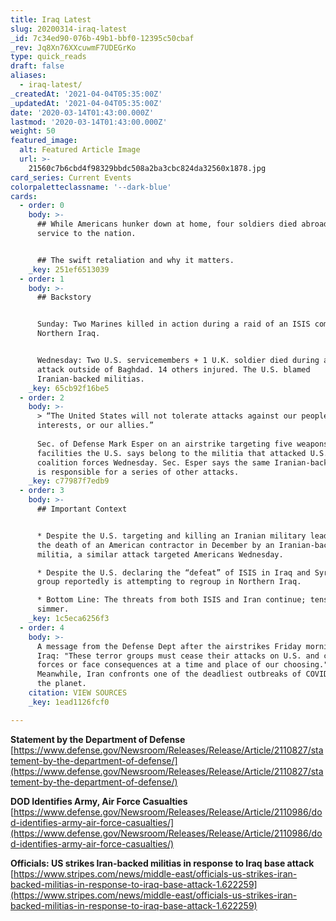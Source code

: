 ```yaml
---
title: Iraq Latest
slug: 20200314-iraq-latest
_id: 7c34ed90-076b-49b1-bbf0-12395c50cbaf
_rev: Jq8Xn76XXcuwmF7UDEGrKo
type: quick_reads
draft: false
aliases:
  - iraq-latest/
_createdAt: '2021-04-04T05:35:00Z'
_updatedAt: '2021-04-04T05:35:00Z'
date: '2020-03-14T01:43:00.000Z'
lastmod: '2020-03-14T01:43:00.000Z'
weight: 50
featured_image:
  alt: Featured Article Image
  url: >-
    21560c7b6cbd4f98329bbdc508a2ba3cbc824da32560x1878.jpg
card_series: Current Events
colorpaletteclassname: '--dark-blue'
cards:
  - order: 0
    body: >-
      ## While Americans hunker down at home, four soldiers died abroad in
      service to the nation.


      ## The swift retaliation and why it matters.
    _key: 251ef6513039
  - order: 1
    body: >-
      ## Backstory


      Sunday: Two Marines killed in action during a raid of an ISIS complex in
      Northern Iraq.


      Wednesday: Two U.S. servicemembers + 1 U.K. soldier died during a rocket
      attack outside of Baghdad. 14 others injured. The U.S. blamed
      Iranian-backed militias.
    _key: 65cb92f16be5
  - order: 2
    body: >-
      > “The United States will not tolerate attacks against our people, our
      interests, or our allies.”  
        
      Sec. of Defense Mark Esper on an airstrike targeting five weapons storage
      facilities the U.S. says belong to the militia that attacked U.S. and
      coalition forces Wednesday. Sec. Esper says the same Iranian-backed group
      is responsible for a series of other attacks.
    _key: c77987f7edb9
  - order: 3
    body: >-
      ## Important Context


      * Despite the U.S. targeting and killing an Iranian military leader after
      the death of an American contractor in December by an Iranian-backed
      militia, a similar attack targeted Americans Wednesday.

      * Despite the U.S. declaring the “defeat” of ISIS in Iraq and Syria, the
      group reportedly is attempting to regroup in Northern Iraq.

      * Bottom Line: The threats from both ISIS and Iran continue; tensions
      simmer.
    _key: 1c5eca6256f3
  - order: 4
    body: >-
      A message from the Defense Dept after the airstrikes Friday morning in
      Iraq: "These terror groups must cease their attacks on U.S. and coalition
      forces or face consequences at a time and place of our choosing."
      Meanwhile, Iran confronts one of the deadliest outbreaks of COVID-19 on
      the planet.
    citation: VIEW SOURCES
    _key: 1ead1126fcf0

---
```

**Statement by the Department of Defense**  
[https://www.defense.gov/Newsroom/Releases/Release/Article/2110827/statement-by-the-department-of-defense/](https://www.defense.gov/Newsroom/Releases/Release/Article/2110827/statement-by-the-department-of-defense/)

**DOD Identifies Army, Air Force Casualties**  
[https://www.defense.gov/Newsroom/Releases/Release/Article/2110986/dod-identifies-army-air-force-casualties/](https://www.defense.gov/Newsroom/Releases/Release/Article/2110986/dod-identifies-army-air-force-casualties/)

**Officials: US strikes Iran-backed militias in response to Iraq base attack**  
[https://www.stripes.com/news/middle-east/officials-us-strikes-iran-backed-militias-in-response-to-iraq-base-attack-1.622259](https://www.stripes.com/news/middle-east/officials-us-strikes-iran-backed-militias-in-response-to-iraq-base-attack-1.622259)